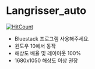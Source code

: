 # Langrisser_auto
[![HitCount](http://hits.dwyl.com/lastneomi/lastneomi/Langrisser_auto.svg)](http://hits.dwyl.com/lastneomi/lastneomi/Langrisser_auto)
* Bluestack 프로그램 사용해주세요.  
* 윈도우 10에서 동작  
* 해상도 배율 및 레이아웃 100%  
* 1680x1050 해상도 이상 권장  
